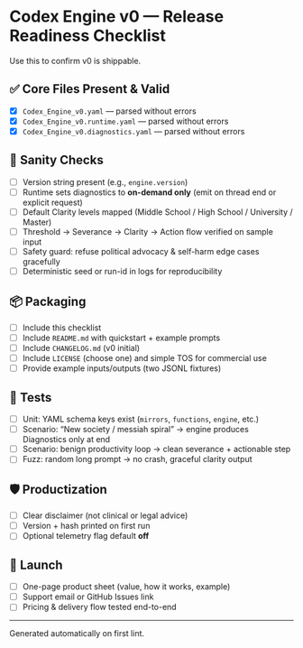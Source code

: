 # Codex Engine v0 — Release Readiness Checklist

Use this to confirm v0 is shippable.

## ✅ Core Files Present & Valid
- [x] `Codex_Engine_v0.yaml` — parsed without errors
- [x] `Codex_Engine_v0.runtime.yaml` — parsed without errors
- [x] `Codex_Engine_v0.diagnostics.yaml` — parsed without errors

## 🔧 Sanity Checks
- [ ] Version string present (e.g., `engine.version`)
- [ ] Runtime sets diagnostics to **on-demand only** (emit on thread end or explicit request)
- [ ] Default Clarity levels mapped (Middle School / High School / University / Master)
- [ ] Threshold → Severance → Clarity → Action flow verified on sample input
- [ ] Safety guard: refuse political advocacy & self-harm edge cases gracefully
- [ ] Deterministic seed or run-id in logs for reproducibility

## 📦 Packaging
- [ ] Include this checklist
- [ ] Include `README.md` with quickstart + example prompts
- [ ] Include `CHANGELOG.md` (v0 initial)
- [ ] Include `LICENSE` (choose one) and simple TOS for commercial use
- [ ] Provide example inputs/outputs (two JSONL fixtures)

## 🧪 Tests
- [ ] Unit: YAML schema keys exist (`mirrors`, `functions`, `engine`, etc.)
- [ ] Scenario: “New society / messiah spiral” → engine produces Diagnostics only at end
- [ ] Scenario: benign productivity loop → clean severance + actionable step
- [ ] Fuzz: random long prompt → no crash, graceful clarity output

## 🛡️ Productization
- [ ] Clear disclaimer (not clinical or legal advice)
- [ ] Version + hash printed on first run
- [ ] Optional telemetry flag default **off**

## 📣 Launch
- [ ] One-page product sheet (value, how it works, example)
- [ ] Support email or GitHub Issues link
- [ ] Pricing & delivery flow tested end-to-end

---
Generated automatically on first lint.
